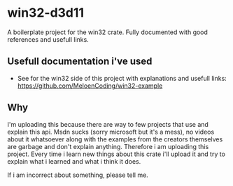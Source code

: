 # win32-d3d11
A boilerplate project for the win32 crate. Fully documented with good references and usefull links.

## Usefull documentation i've used
- See for the win32 side of this project with explanations and usefull links: https://github.com/MeloenCoding/win32-example

## Why

I'm uploading this because there are way to few projects that use and explain this api. Msdn sucks (sorry microsoft but it's a mess), no 
videos about it whatsoever along with the examples from the creators themselves are garbage and don't explain anything. Therefore i am 
uploading this project. Every time i learn new things about this crate i'll upload it and try to explain what i learned and what i think 
it does. 

If i am incorrect about something, please tell me.
